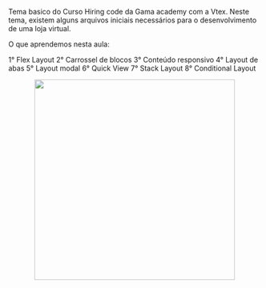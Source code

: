  Tema basico do Curso Hiring code da Gama academy com a Vtex. Neste tema, existem alguns arquivos iniciais necessários para o desenvolvimento de uma loja virtual.

 O que aprendemos nesta aula:

 1° Flex Layout
 2° Carrossel de blocos
 3° Conteúdo responsivo
 4° Layout de abas
 5° Layout modal
 6° Quick View
 7° Stack Layout
 8° Conditional Layout

<div align="center">
<img src="https://user-images.githubusercontent.com/83875408/132345277-b8e43fce-cb1a-4bb0-be8f-ceecb6afe326.PNG" width="400px" />
</div>
